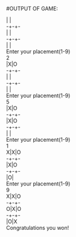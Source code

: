 #OUTPUT OF GAME: 

 | | </br>
-+-+- </br>
 | |  </br>
-+-+- </br>
 | | </br>
Enter your placement(1-9) </br>
2 </br>
 |X|O </br>
-+-+- </br>
 | |  </br>
-+-+- </br>
 | |  </br>
Enter your placement(1-9) </br>
5 </br>
 |X|O </br>
-+-+- </br>
 |X|O </br>
-+-+- </br>
 | |  </br>
Enter your placement(1-9) </br>
1 </br>
X|X|O </br>
-+-+- </br>
 |X|O </br>
-+-+- </br>
 |O|  </br>
Enter your placement(1-9) </br>
9 </br>
X|X|O </br>
-+-+- </br>
O|X|O </br>
-+-+- </br>
 |O|X </br>
Congratulations you won! </br>
